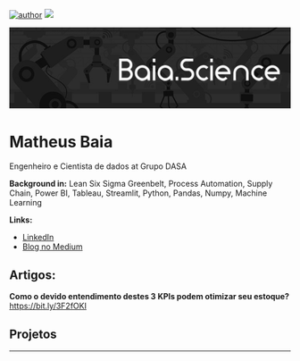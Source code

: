 [![author](https://img.shields.io/badge/author-baia-green)](https://www.linkedin.com/in/carlosfab) [![](https://img.shields.io/badge/python-3.7+-blue.svg)](https://www.python.org/downloads/release/python-365/)

<p align="center">
  <img src="banner_baia.science.jpg" >
</p>

# Matheus Baia
Engenheiro e Cientista de dados at Grupo DASA




**Background in:** Lean Six Sigma Greenbelt, Process Automation, Supply Chain, Power BI, Tableau, Streamlit, Python, Pandas, Numpy, Machine Learning

**Links:**
* [LinkedIn](https://www.linkedin.com/in/matheus-baia-5872b662/)
* [Blog no Medium](https://matheus-baia.medium.com/)


## Artigos:

**Como o devido entendimento destes 3 KPIs podem otimizar seu estoque?** https://bit.ly/3F2fOKI

## Projetos 


---



